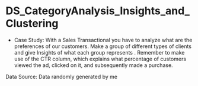 # DS_CategoryAnalysis_Insights_and_Clustering
* Case Study: With a Sales Transactional you have to analyze what are the preferences of our customers. Make a group of different types of clients and give Insights of what each group represents . Remember to make use of the CTR column, which explains what percentage of customers viewed the ad, clicked on it, and subsequently made a purchase.

Data Source: Data randomly generated by me
